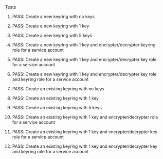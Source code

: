 Tests

1. PASS: Create a new keyring with no keys
1. PASS: Create a new keyring with 1 key
1. PASS: Create a new keyring with 5 keys
1. PASS: Create a new keyring with 1 key and encrypter/decrypter keyring role for a service account
1. PASS: Create a new keyring with 1 key and encrypter/decrypter key role for a service account
1. PASS: Create a new keyring with 1 key and encrypter/decrypter key role and keyring role for a service account

1. PASS: Create an existing keyring with no keys
1. PASS: Create an existing keyring with 1 key
1. PASS: Create an existing keyring with 5 keys
1. PASS: Create an existing keyring with 1 key and encrypter/decrypter role for a service account
1. PASS: Create an existing keyring with 1 key and encrypter/decrypter key role for a service account
1. PASS: Create an existing keyring with 1 key and encrypter/decrypter key and keyring role for a service account